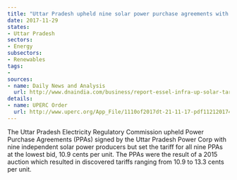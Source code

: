 ```yaml
---
title: "Uttar Pradesh upheld nine solar power purchase agreements with a fixed tariff"
date: 2017-11-29
states:
- Uttar Pradesh
sectors:
- Energy
subsectors:
- Renewables
tags:
- 
sources:
- name: Daily News and Analysis
  url: http://www.dnaindia.com/business/report-essel-infra-up-solar-tariff-gets-regulator-s-ok-others-to-match-bid-2562690
details:
- name: UPERC Order
  url: http://www.uperc.org/App_File/1110of2017dt-21-11-17-pdf1121201740050PM.pdf
---
```


The Uttar Pradesh Electricity Regulatory Commission upheld Power Purchase Agreements (PPAs) signed by the Uttar Pradesh Power Corp with nine independent solar power producers but set the tariff for all nine PPAs at the lowest bid, 10.9 cents per unit. The PPAs were the result of a 2015 auction which resulted in discovered tariffs ranging from 10.9 to 13.3 cents per unit.
